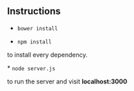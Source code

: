Instructions
-

* <code>bower install</code>

* <code>npm install</code>

<p>to install every dependency.</p>
* <code>node server.js</code>

to run the server and visit
<strong>localhost:3000</strong>